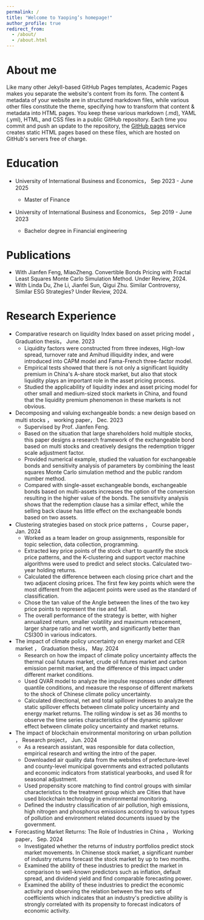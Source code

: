 ```yaml
---
permalink: /
title: "Welcome to Yaoping’s homepage!"
author_profile: true
redirect_from: 
  - /about/
  - /about.html
---
```




About me 
======
Like many other Jekyll-based GitHub Pages templates, Academic Pages makes you separate the website's content from its form. The content & metadata of your website are in structured markdown files, while various other files constitute the theme, specifying how to transform that content & metadata into HTML pages. You keep these various markdown (.md), YAML (.yml), HTML, and CSS files in a public GitHub repository. Each time you commit and push an update to the repository, the [GitHub pages](https://pages.github.com/) service creates static HTML pages based on these files, which are hosted on GitHub's servers free of charge.



Education
======
* University of International Business and Economics，	Sep 2023 - June 2025
  * Master of Finance	

* University of International Business and Economics，	Sep 2019 - June 2023
  * Bachelor degree in Financial engineering	


Publications
======
* With Jianfen Feng, MiaoZheng. Convertible Bonds Pricing with Fractal Least Squares Monte Carlo Simulation Method. Under Review, 2024.
* With Linda Du, Zhe Li, Jianfei Sun, Qigui Zhu. Similar Controversy, Similar ESG Strategies? Under Review, 2024.


Research Experience
======
* Comparative research on liquidity Index based on asset pricing model ， Graduation thesis，	June. 2023
  * Liquidity factors were constructed from three indexes, High-low spread, turnover rate and Amihud illiquidity index, and were introduced into CAPM model and Fama-French three-factor model.
  * Empirical tests showed that there is not only a significant liquidity premium in China's A-share stock market, but also that stock liquidity plays an important role in the asset pricing process.
  * Studied the applicability of liquidity index and asset pricing model for other small and medium-sized stock markets in China, and found that the liquidity premium phenomenon in these markets is not obvious.
* Decomposing and valuing exchangeable bonds: a new design based on multi stocks ， working paper， Dec. 2023
  * Supervised by Prof. Jianfen Feng.
  * Based on the situation that large shareholders hold multiple stocks, this paper designs a research framework of the exchangeable bond based on multi stocks and creatively designs the redemption trigger scale adjustment factor.
  * Provided numerical example, studied the valuation for exchangeable bonds and sensitivity analysis of parameters by combining the least squares Monte Carlo simulation method and the public random number method.
  * Compared with single-asset exchangeable bonds, exchangeable bonds based on multi-assets increases the option of the conversion resulting in the higher value of the bonds. The sensitivity analysis shows that the redemption clause has a similar effect, while the selling back clause has little effect on the exchangeable bonds based on two assets.
* Clustering strategies based on stock price patterns ， Course paper，	Jan. 2024
  * Worked as a team leader on group assignments, responsible for topic selection, data collection, programming.
  * Extracted key price points of the stock chart to quantify the stock price patterns, and the K-clustering and support vector machine algorithms were used to predict and select stocks. Calculated two-year holding returns.
  * Calculated the difference between each closing price chart and the two adjacent closing prices. The first few key points which were the most different from the 
    adjacent points were used as the standard of classification.
  * Chose the tan value of the Angle between the lines of the two key price points to represent the rise and fall.
  * The overall performance of the strategy is better, with higher annualized return, smaller volatility and maximum retracement, larger sharpe ratio and net worth, and significantly better than CSI300 in various indicators.
* The impact of climate policy uncertainty on energy market and CER market ， Graduation thesis， May. 2024
    * Research on how the impact of climate policy uncertainty affects the thermal coal futures market, crude oil futures market and carbon emission permit market, and the difference of this impact under different market conditions.
  * Used QVAR model to analyze the impulse responses under different quantile conditions, and measure the response of different markets to the shock of Chinese climate policy uncertainty.
  * Calculated directional, net and total spillover indexes to analyze the static spillover effects between climate policy uncertainty and energy market returns. 
    The rolling window is set as 36 months to observe the time series characteristics of the dynamic spillover effect between climate policy uncertainty and market returns.
* The impact of blockchain environmental monitoring on urban pollution ， Research project，	Jun. 2024
    * As a research assistant, was responsible for data collection, empirical research and writing the intro of the paper.
  * Downloaded air quality data from the websites of prefecture-level and county-level municipal governments and extracted pollutants and economic indicators from 
    statistical yearbooks, and used R for seasonal adjustment.
  * Used propensity score matching to find control groups with similar characteristics to the treatment group which are Cities that have used blockchain technology in environmental monitoring.
  * Defined the industry classification of air pollution, high emissions, high nitrogen and phosphorus emissions according to various types of pollution and 
    environment related documents issued by the government.
* Forecasting Market Returns: The Role of Industries in China ， Working paper，	Sep. 2024
    * Investigated whether the returns of industry portfolios predict stock market movements. In Chinense stock market, a significant number of industry returns forecast the stock market by up to two months.
  * Examined the ability of these industries to predict the market in comparison to well-known predictors such as inflation, default spread, and dividend yield and find comparable forecasting power.
  * Examined the ability of these industries to predict the economic activity and observing the relation between the two sets of coefficients which indicates that an industry's predictive ability is strongly correlated with its propensity to forecast indicators of economic activity.

 



